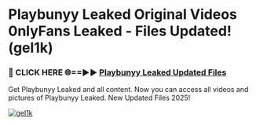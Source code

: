 # Playbunyy Leaked Original Videos 0nlyFans Leaked - Files Updated! (gel1k)

<h3>🔴 CLICK HERE 🌐==►► <a href="https://tinyurl.com/2m67pmp6" rel="nofollow">Playbunyy Leaked Updated Files</a></h3>

Get Playbunyy Leaked and all content. Now you can access all videos and pictures of Playbunyy Leaked. New Updated Files 2025!

[![gel1k](https://i.imgur.com/H4QAA4z.gif)](https://tinyurl.com/2m67pmp6)